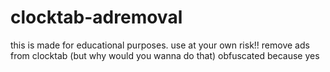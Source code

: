 # clocktab-adremoval
this is made for educational purposes. use at your own risk!!
remove ads from clocktab (but why would you wanna do that)
obfuscated because yes
